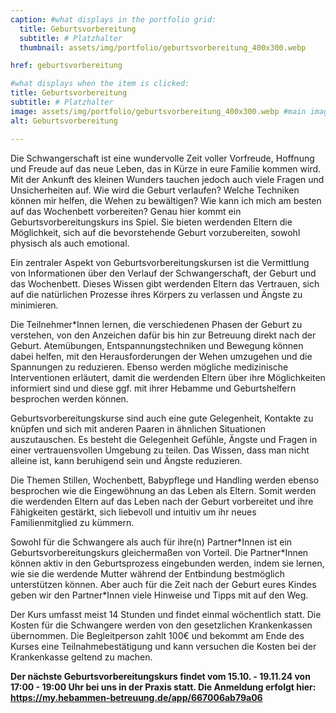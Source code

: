 ```yaml
---
caption: #what displays in the portfolio grid:
  title: Geburtsvorbereitung
  subtitle: # Platzhalter
  thumbnail: assets/img/portfolio/geburtsvorbereitung_400x300.webp

href: geburtsvorbereitung

#what displays when the item is clicked:
title: Geburtsvorbereitung
subtitle: # Platzhalter
image: assets/img/portfolio/geburtsvorbereitung_400x300.webp #main image, can be a link or a file in assets/img/portfolio
alt: Geburtsvorbereitung

---
```


Die Schwangerschaft ist eine wundervolle Zeit voller Vorfreude, Hoffnung und Freude auf das neue Leben, das in Kürze in eure Familie kommen wird. Mit der Ankunft des kleinen Wunders tauchen jedoch auch viele Fragen und Unsicherheiten auf. Wie wird die Geburt verlaufen? Welche Techniken können mir helfen, die Wehen zu bewältigen? Wie kann ich mich am besten auf das Wochenbett vorbereiten?
Genau hier kommt ein Geburtsvorbereitungskurs ins Spiel. Sie bieten werdenden Eltern die Möglichkeit, sich auf die bevorstehende Geburt vorzubereiten, sowohl physisch als auch emotional.

Ein zentraler Aspekt von Geburtsvorbereitungskursen ist die Vermittlung von Informationen über den Verlauf der Schwangerschaft, der Geburt und das Wochenbett. Dieses Wissen gibt werdenden Eltern das Vertrauen, sich auf die natürlichen Prozesse ihres Körpers zu verlassen und Ängste zu minimieren.

Die Teilnehmer*Innen lernen, die verschiedenen Phasen der Geburt zu verstehen, von den Anzeichen dafür bis hin zur Betreuung direkt nach der Geburt. Atemübungen, Entspannungstechniken und Bewegung können dabei helfen, mit den Herausforderungen der Wehen umzugehen und die Spannungen zu reduzieren. Ebenso werden mögliche medizinische Interventionen erläutert, damit die werdenden Eltern über ihre Möglichkeiten informiert sind und diese ggf. mit ihrer Hebamme und Geburtshelfern besprochen werden können.

Geburtsvorbereitungskurse sind auch eine gute Gelegenheit, Kontakte zu knüpfen und sich mit anderen Paaren in ähnlichen Situationen auszutauschen. Es besteht die Gelegenheit Gefühle, Ängste und Fragen in einer vertrauensvollen Umgebung zu teilen. Das Wissen, dass man nicht alleine ist, kann beruhigend sein und Ängste reduzieren.

Die Themen Stillen, Wochenbett, Babypflege und Handling werden ebenso besprochen wie die Eingewöhnung an das Leben als Eltern. Somit werden die werdenden Eltern auf das Leben nach der Geburt vorbereitet und ihre Fähigkeiten gestärkt, sich liebevoll und intuitiv um ihr neues Familienmitglied zu kümmern.

Sowohl für die Schwangere als auch für ihre(n) Partner\*Innen ist ein Geburtsvorbereitungskurs gleichermaßen von Vorteil. Die Partner\*Innen können aktiv in den Geburtsprozess eingebunden werden, indem sie lernen, wie sie die werdende Mutter während der Entbindung bestmöglich unterstützen können. Aber auch für die Zeit nach der Geburt eures Kindes geben wir den Partner*Innen viele Hinweise und Tipps mit auf den Weg.

Der Kurs umfasst meist 14 Stunden und findet einmal wöchentlich statt. Die Kosten für die Schwangere werden von den gesetzlichen Krankenkassen übernommen. Die Begleitperson zahlt 100€ und bekommt am Ende des Kurses eine Teilnahmebestätigung und kann versuchen die Kosten bei der Krankenkasse geltend zu machen.

**Der nächste Geburtsvorbereitungskurs findet vom 15.10. - 19.11.24 von 17:00 - 19:00 Uhr bei uns in der Praxis statt. Die Anmeldung erfolgt hier: https://my.hebammen-betreuung.de/app/667006ab79a06**
